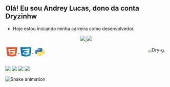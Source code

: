 ## Olá! Eu sou Andrey Lucas, dono da conta Dryzinhw
- Hoje estou iniciando minha carreira como desenvolvedor.
<div align="center">
  <a href="https://github.com/Dryzinhw">
  <img height="45%" src="https://github-readme-stats.vercel.app/api?username=Dryzinhw&show_icons=true&theme=jolly&include_all_commits=true&count_private=true"/>
  <img height="45%" src="https://github-readme-stats.vercel.app/api/top-langs/?username=Dryzinhw&layout=compact&langs_count=7&theme=jolly"/>
</div>
  
<div style="display: inline_block"><br>
  <img align="center" alt="Dry-HTML" height="30" width="40" src="https://raw.githubusercontent.com/devicons/devicon/master/icons/html5/html5-original.svg">
  <img align="center" alt="Dry-CSS" height="30" width="40" src="https://raw.githubusercontent.com/devicons/devicon/master/icons/css3/css3-original.svg">
  <img align="center" alt="Dry-Python" height="30" width="40" src="https://raw.githubusercontent.com/devicons/devicon/master/icons/python/python-original.svg">
  <img align="right" alt="Dry-gif" height="150" style="border-radius:50px;" src="https://i.pinimg.com/564x/f2/f1/e2/f2f1e230b1c70520e8d73ba1eb1ad6a2.jpg">
</div>
  
  ##
 
<div> 
  <a href="https://www.youtube.com/channel/UCMrsei670HRXqIxvUoCIu0A" target="_blank"><img src="https://img.shields.io/badge/YouTube-FF0000?style=for-the-badge&logo=youtube&logoColor=white" target="_blank"></a>
  <a href="https://instagram.com/andreylcs" target="_blank"><img src="https://img.shields.io/badge/-Instagram-%23E4405F?style=for-the-badge&logo=instagram&logoColor=white" target="_blank"></a>
  <a href="https://discord.io/hotelreal" target="_blank"><img src="https://img.shields.io/badge/Discord-7289DA?style=for-the-badge&logo=discord&logoColor=white" target="_blank"></a> 
  <a href = "mailto:andreylucasa.2@gmail.com"><img src="https://img.shields.io/badge/-Gmail-%23333?style=for-the-badge&logo=gmail&logoColor=white" target="_blank"></a>
 
  ![Snake animation](https://github.com/Dryzinhw/Dryzinhw/blob/output/github-contribution-grid-snake.svg)
 
</div>

